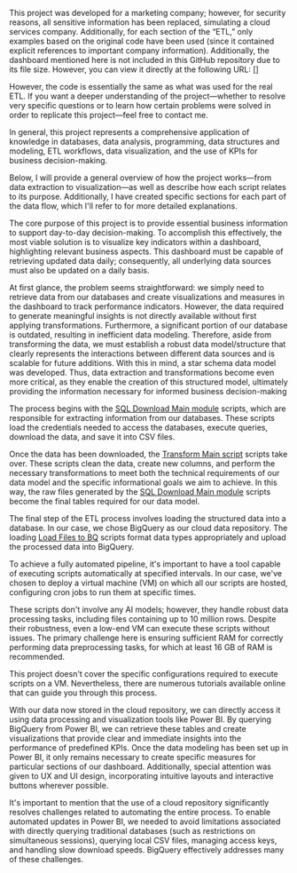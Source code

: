 This project was developed for a marketing company; however, for security reasons, all sensitive information has been replaced, simulating a cloud services company. Additionally, for each section of the “ETL,” only examples based on the original code have been used (since it contained explicit references to important company information). Additionally, the dashboard mentioned here is not included in this GitHub repository due to its file size. However, you can view it directly at the following URL: []

However, the code is essentially the same as what was used for the real ETL. If you want a deeper understanding of the project—whether to resolve very specific questions or to learn how certain problems were solved in order to replicate this project—feel free to contact me.

In general, this project represents a comprehensive application of knowledge in databases, data analysis, programming, data structures and modeling, ETL workflows, data visualization, and the use of KPIs for business decision-making.

Below, I will provide a general overview of how the project works—from data extraction to visualization—as well as describe how each script relates to its purpose. Additionally, I have created specific sections for each part of the data flow, which I'll refer to for more detailed explanations.

The core purpose of this project is to provide essential business information to support day-to-day decision-making. To accomplish this effectively, the most viable solution is to visualize key indicators within a dashboard, highlighting relevant business aspects. This dashboard must be capable of retrieving updated data daily; consequently, all underlying data sources must also be updated on a daily basis.

At first glance, the problem seems straightforward: we simply need to retrieve data from our databases and create visualizations and measures in the dashboard to track performance indicators. However, the data required to generate meaningful insights is not directly available without first applying transformations. Furthermore, a significant portion of our database is outdated, resulting in inefficient data modeling. Therefore, aside from transforming the data, we must establish a robust data model/structure that clearly represents the interactions between different data sources and is scalable for future additions. With this in mind, a star schema data model was developed. Thus, data extraction and transformations become even more critical, as they enable the creation of this structured model, ultimately providing the information necessary for informed business decision-making

The process begins with the [SQL Download Main module](./SQLDownloadMain.py) scripts, which are responsible for extracting information from our databases. These scripts load the credentials needed to access the databases, execute queries, download the data, and save it into CSV files.

Once the data has been downloaded, the [Transform Main script](./TablesTransformMain.py) scripts take over. These scripts clean the data, create new columns, and perform the necessary transformations to meet both the technical requirements of our data model and the specific informational goals we aim to achieve. In this way, the raw files generated by the [SQL Download Main module](./SQLDownloadMain.py) scripts become the final tables required for our data model.

The final step of the ETL process involves loading the structured data into a database. In our case, we chose BigQuery as our cloud data repository. The loading [Load Files to BQ](./LoadFilesBQ.py) scripts format data types appropriately and upload the processed data into BigQuery.

To achieve a fully automated pipeline, it's important to have a tool capable of executing scripts automatically at specified intervals. In our case, we've chosen to deploy a virtual machine (VM) on which all our scripts are hosted, configuring cron jobs to run them at specific times.

These scripts don't involve any AI models; however, they handle robust data processing tasks, including files containing up to 10 million rows. Despite their robustness, even a low-end VM can execute these scripts without issues. The primary challenge here is ensuring sufficient RAM for correctly performing data preprocessing tasks, for which at least 16 GB of RAM is recommended.

This project doesn't cover the specific configurations required to execute scripts on a VM. Nevertheless, there are numerous tutorials available online that can guide you through this process.

With our data now stored in the cloud repository, we can directly access it using data processing and visualization tools like Power BI. By querying BigQuery from Power BI, we can retrieve these tables and create visualizations that provide clear and immediate insights into the performance of predefined KPIs. Once the data modeling has been set up in Power BI, it only remains necessary to create specific measures for particular sections of our dashboard. Additionally, special attention was given to UX and UI design, incorporating intuitive layouts and interactive buttons wherever possible.

It's important to mention that the use of a cloud repository significantly resolves challenges related to automating the entire process. To enable automated updates in Power BI, we needed to avoid limitations associated with directly querying traditional databases (such as restrictions on simultaneous sessions), querying local CSV files, managing access keys, and handling slow download speeds. BigQuery effectively addresses many of these challenges.
